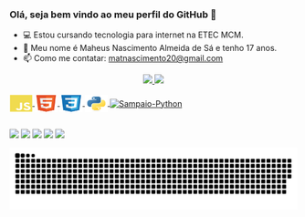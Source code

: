 ### Olá, seja bem vindo ao meu perfil do GitHub 👋

- 💻 Estou cursando tecnologia para internet na ETEC MCM.
- 💬 Meu nome é Maheus Nascimento Almeida de Sá e tenho 17 anos.
- 📫 Como me contatar: matnascimento20@gmail.com

<div align="center">
  <a href="https://github.com/gsampaiowz">
  <img height="180em" src="https://github-readme-stats.vercel.app/api?username=gsampaiowz&show_icons=true&theme=dark&include_all_commits=true&count_private=true"/>
  <img height="180em" src="https://github-readme-stats.vercel.app/api/top-langs/?username=gsampaiowz&layout=compact&langs_count=7&theme=dark"/>
</div>
  
<div style="display: inline_block"><br>
  <img align="center" alt="Sampaio-Js" height="30" width="40" src="https://raw.githubusercontent.com/devicons/devicon/master/icons/javascript/javascript-plain.svg">
  <img align="center" alt="Sampaio-HTML" height="30" width="40" src="https://raw.githubusercontent.com/devicons/devicon/master/icons/html5/html5-original.svg">
  <img align="center" alt="Sampaio-CSS" height="30" width="40" src="https://raw.githubusercontent.com/devicons/devicon/master/icons/css3/css3-original.svg">
  <img align="center" alt="Sampaio-Python" height="30" width="40" src="https://raw.githubusercontent.com/devicons/devicon/master/icons/python/python-original.svg">
  <img align="center" alt="Sampaio-Python" height="30" width="40" src="https://raw.githubusercontent.com/jmnote/z-icons/master/svg/php.svg">
</div>
  
  ##
 
<div> 
  <a href="https://www.youtube.com/channel/UCddCB-LLnWqnrjgI4P_dBYA" target="_blank"><img src="https://img.shields.io/badge/YouTube-FF0000?style=for-the-badge&logo=youtube&logoColor=white" target="_blank"></a>
  <a href="https://www.instagram.com/gsampaiowz/?hl=pt-br" target="_blank"><img src="https://img.shields.io/badge/-Instagram-%23E4405F?style=for-the-badge&logo=instagram&logoColor=white" target="_blank"></a>
 	<a href="https://www.twitch.tv/sampaiowz" target="_blank"><img src="https://img.shields.io/badge/Twitch-9146FF?style=for-the-badge&logo=twitch&logoColor=white" target="_blank"></a>
  <a href = "mailto:gabrielsampaio1216@gmail.com"><img src="https://img.shields.io/badge/-Gmail-%23333?style=for-the-badge&logo=gmail&logoColor=white" target="_blank"></a>
  <a href="https://www.linkedin.com/in/gabriel-sampaio-591617232/" target="_blank"><img src="https://img.shields.io/badge/-LinkedIn-%230077B5?style=for-the-badge&logo=linkedin&logoColor=white" target="_blank"></a> 
 
   ![Snake animation](https://github.com/gsampaiowz/gsampaiowz/blob/output/github-contribution-grid-snake.svg)
  
</div>


